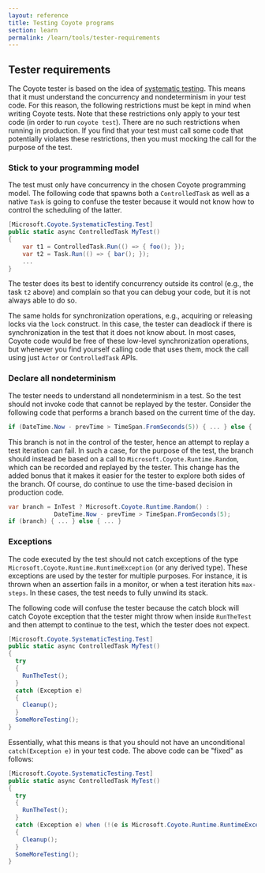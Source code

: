 ```yaml
---
layout: reference
title: Testing Coyote programs
section: learn
permalink: /learn/tools/tester-requirements
---
```


## Tester requirements

The Coyote tester is based on the idea of [systematic testing](../core/systematic-testing). This
means that it must understand the concurrency and nondeterminism in your test code. For this reason,
the following restrictions must be kept in mind when writing Coyote tests. Note that these
restrictions only apply to your test code (in order to run `coyote test`). There are no such
restrictions when running in production. If you find that your test must call some code that
potentially violates these restrictions, then you must mocking the call for the purpose of the test.

### Stick to your programming model

The test must only have concurrency in the chosen Coyote programming model. The following code that
spawns both a `ControlledTask` as well as a native `Task` is going to confuse the tester because it
would not know how to control the scheduling of the latter. 

```c#
[Microsoft.Coyote.SystematicTesting.Test]
public static async ControlledTask MyTest()
{
    var t1 = ControlledTask.Run(() => { foo(); });
    var t2 = Task.Run(() => { bar(); });
    ...
}
```

The tester does its best to identify concurrency outside its control (e.g., the task `t2` above) and
complain so that you can debug your code, but it is not always able to do so.

The same holds for synchronization operations, e.g., acquiring or releasing locks via the `lock`
construct. In this case, the tester can deadlock if there is synchronization in the test that it does
not know about. In most cases, Coyote code would be free of these low-level synchronization
operations, but whenever you find yourself calling code that uses them, mock the call using just
`Actor` or `ControlledTask` APIs.

### Declare all nondeterminism

The tester needs to understand all nondeterminism in a test. So the test should not invoke code that
cannot be replayed by the tester. Consider the following code that performs a branch based on the
current time of the day.

```c#
if (DateTime.Now - prevTime > TimeSpan.FromSeconds(5)) { ... } else { ... }
```

This branch is not in the control of the tester, hence an attempt to replay a test iteration can
fail. In such a case, for the purpose of the test, the branch should instead be based on a call to
`Microsoft.Coyote.Runtime.Random`, which can be recorded and replayed by the tester. This change has
the added bonus that it makes it easier for the tester to explore both sides of the branch. Of
course, do continue to use the time-based decision in production code.

```c#
var branch = InTest ? Microsoft.Coyote.Runtime.Random() :
             DateTime.Now - prevTime > TimeSpan.FromSeconds(5);
if (branch) { ... } else { ... }
```

### Exceptions

The code executed by the test should not catch exceptions of the type
`Microsoft.Coyote.Runtime.RuntimeException` (or any derived type). These exceptions are used by the
tester for multiple purposes. For instance, it is thrown when an assertion fails in a monitor, or
when a test iteration hits `max-steps`. In these cases, the test needs to fully unwind its stack.

The following code will confuse the tester because the catch block will catch Coyote exception that
the tester might throw when inside `RunTheTest` and then attempt to continue to the test, which the
tester does not expect.

```c#
[Microsoft.Coyote.SystematicTesting.Test]
public static async ControlledTask MyTest()
{
  try 
  {
    RunTheTest();
  } 
  catch (Exception e)
  {
    Cleanup();
  }
  SomeMoreTesting();
}
```

Essentially, what this means is that you should not have an unconditional `catch(Exception e)` in
your test code. The above code can be "fixed" as follows:

```c#
[Microsoft.Coyote.SystematicTesting.Test]
public static async ControlledTask MyTest()
{
  try 
  {
    RunTheTest();
  } 
  catch (Exception e) when (!(e is Microsoft.Coyote.Runtime.RuntimeException))
  {
    Cleanup();
  }
  SomeMoreTesting();
}
```
